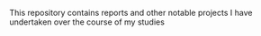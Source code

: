 This repository contains reports and other notable projects I have undertaken over the course of my studies

